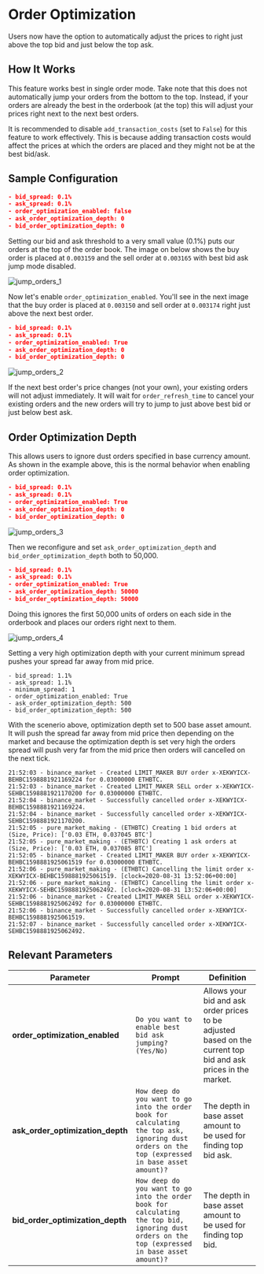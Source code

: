 # Order Optimization

Users now have the option to automatically adjust the prices to right just above the top bid and just below the top ask.

## How It Works

This feature works best in single order mode. Take note that this does not automatically jump your orders from the bottom to the top. Instead, if your orders are already the best in the orderbook (at the top) this will adjust your prices right next to the next best orders.

It is recommended to disable `add_transaction_costs` (set to `False`) for this feature to work effectively. This is because adding transaction costs would affect the prices at which the orders are placed and they might not be at the best bid/ask.

## Sample Configuration

```json
- bid_spread: 0.1%
- ask_spread: 0.1%
- order_optimization_enabled: false
- ask_order_optimization_depth: 0
- bid_order_optimization_depth: 0
```

Setting our bid and ask threshold to a very small value (0.1%) puts our orders at the top of the order book. The image on below shows the buy order is placed at `0.003159` and the sell order at `0.003165` with best bid ask jump mode disabled.

![jump_orders_1](/assets/img/jump_orders1.png)

Now let's enable `order_optimization_enabled`. You'll see in the next image that the buy order is placed at `0.003150` and sell order at `0.003174` right just above the next best order.

```json
- bid_spread: 0.1%
- ask_spread: 0.1%
- order_optimization_enabled: True
- ask_order_optimization_depth: 0
- bid_order_optimization_depth: 0
```

![jump_orders_2](/assets/img/jump_orders2.png)

If the next best order's price changes (not your own), your existing orders will not adjust immediately. It will wait for `order_refresh_time` to cancel your existing orders and the new orders will try to jump to just above best bid or just below best ask.

## Order Optimization Depth

This allows users to ignore dust orders specified in base currency amount. As shown in the example above, this is the normal behavior when enabling order optimization.

```json
- bid_spread: 0.1%
- ask_spread: 0.1%
- order_optimization_enabled: True
- ask_order_optimization_depth: 0
- bid_order_optimization_depth: 0
```

![jump_orders_3](/assets/img/jump_orders3.png)

Then we reconfigure and set `ask_order_optimization_depth` and `bid_order_optimization_depth` both to 50,000.

```json
- bid_spread: 0.1%
- ask_spread: 0.1%
- order_optimization_enabled: True
- ask_order_optimization_depth: 50000
- bid_order_optimization_depth: 50000
```

Doing this ignores the first 50,000 units of orders on each side in the orderbook and places our orders right next to them.

![jump_orders_4](/assets/img/jump_orders4.png)


Setting a very high optimization depth with your current minimum spread pushes your spread far away from mid price.

```
- bid_spread: 1.1%
- ask_spread: 1.1%
- minimum_spread: 1
- order_optimization_enabled: True
- ask_order_optimization_depth: 500
- bid_order_optimization_depth: 500
```

With the scenerio above, optimization depth set to 500 base asset amount. It will push the spread far away from mid price then depending on the market and because the optimization depth is set very high the orders spread will push very far from the mid price then orders will cancelled on the next tick.

```
21:52:03 - binance_market - Created LIMIT_MAKER BUY order x-XEKWYICX-BEHBC1598881921169224 for 0.03000000 ETHBTC.
21:52:03 - binance_market - Created LIMIT_MAKER SELL order x-XEKWYICX-SEHBC1598881921170200 for 0.03000000 ETHBTC.
21:52:04 - binance_market - Successfully cancelled order x-XEKWYICX-BEHBC1598881921169224.
21:52:04 - binance_market - Successfully cancelled order x-XEKWYICX-SEHBC1598881921170200.
21:52:05 - pure_market_making - (ETHBTC) Creating 1 bid orders at (Size, Price): ['0.03 ETH, 0.037045 BTC']
21:52:05 - pure_market_making - (ETHBTC) Creating 1 ask orders at (Size, Price): ['0.03 ETH, 0.037085 BTC']
21:52:05 - binance_market - Created LIMIT_MAKER BUY order x-XEKWYICX-BEHBC1598881925061519 for 0.03000000 ETHBTC.
21:52:06 - pure_market_making - (ETHBTC) Cancelling the limit order x-XEKWYICX-BEHBC1598881925061519. [clock=2020-08-31 13:52:06+00:00]
21:52:06 - pure_market_making - (ETHBTC) Cancelling the limit order x-XEKWYICX-SEHBC1598881925062492. [clock=2020-08-31 13:52:06+00:00]
21:52:06 - binance_market - Created LIMIT_MAKER SELL order x-XEKWYICX-SEHBC1598881925062492 for 0.03000000 ETHBTC.
21:52:06 - binance_market - Successfully cancelled order x-XEKWYICX-BEHBC1598881925061519.
21:52:07 - binance_market - Successfully cancelled order x-XEKWYICX-SEHBC1598881925062492.
```


## Relevant Parameters

| Parameter | Prompt | Definition |
|-----------|--------|------------|
| **order_optimization_enabled** | `Do you want to enable best bid ask jumping? (Yes/No)` | Allows your bid and ask order prices to be adjusted based on the current top bid and ask prices in the market. |
| **ask_order_optimization_depth** | `How deep do you want to go into the order book for calculating the top ask, ignoring dust orders on the top (expressed in base asset amount)?` | The depth in base asset amount to be used for finding top bid ask. |
| **bid_order_optimization_depth** | `How deep do you want to go into the order book for calculating the top bid, ignoring dust orders on the top (expressed in base asset amount)?` | The depth in base asset amount to be used for finding top bid. |
